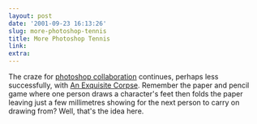```yaml
---
layout: post
date: '2001-09-23 16:13:26'
slug: more-photoshop-tennis
title: More Photoshop Tennis
link: 
extra: 
---
```


The craze for [photoshop collaboration](px_forum.php?aid=162) continues, perhaps less successfully, with [An Exquisite Corpse](http://anexquisitecorpse.net/). Remember the paper and pencil game where one person draws a character's feet then folds the paper leaving just a few millimetres showing for the next person to carry on drawing from? Well, that's the idea here.